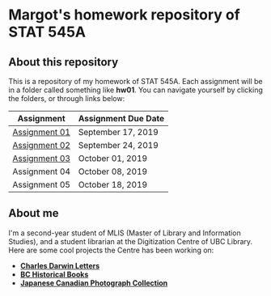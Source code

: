 # Margot's homework repository of STAT 545A
## About this repository
This is a repository of my homework of STAT 545A. Each assignment will be in a folder called something like __hw01__. You can navigate yourself by clicking the folders, or through links below:

Assignment |	Assignment Due Date
------------ | -------------
[Assignment 01](https://stat545-ubc-hw-2019-20.github.io/stat545-hw-xiaoyuanf/hw01/hw01_gapminder_slides.html)	| September 17, 2019
[Assignment 02](https://stat545-ubc-hw-2019-20.github.io/stat545-hw-xiaoyuanf/hw02/hw02_Gapminder_dplyr.html)	| September 24, 2019
[Assignment 03](https://stat545-ubc-hw-2019-20.github.io/stat545-hw-xiaoyuanf/hw03/hw03_dplyr-gplot2.html)	| October 01, 2019
Assignment 04	| October 08, 2019
Assignment 05	| October 18, 2019


## About me

I'm a second-year student of MLIS (Master of Library and Information Studies), and a student librarian at the Digitization Centre of UBC Library. 
Here are some cool projects the Centre has been working on:
* [__Charles Darwin Letters__](https://open.library.ubc.ca/collections/darwin)
* [__BC Historical Books__](https://open.library.ubc.ca/collections/bcbooks)
* [__Japanese Canadian Photograph Collection__](https://open.library.ubc.ca/collections/jphotos)
